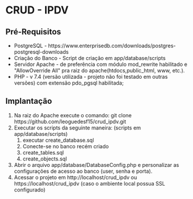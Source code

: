<h1>CRUD - IPDV</h1>
<h2>Pré-Requisitos</h2>
<ul>
    <li>PostgreSQL - https://www.enterprisedb.com/downloads/postgres-postgresql-downloads</li>
    <li>Criação do Banco - Script de criação em app/database/scripts</li>
    <li>Servidor Apache - de preferência com módulo mod_rewrite habilitado e "AllowOverride All" pra raiz do apache(htdocs,public_html, www, etc.). </li>
    <li>PHP - v 7.4 (versão utilizada - projeto não foi testado em outras versões) com extensão pdo_pgsql habilitada;</li>
</ul>

<h2>Implantação</h2>
<ol>
    <li>Na raiz do Apache execute o comando: git clone https://github.com/leoguedesf15/crud_ipdv.git</li>
    <li>Executar os scripts da seguinte maneira: (scripts em app/database/scripts)
        <ol>
            <li>executar create_database.sql</li>
            <li>Conecte-se no banco recém criado</li>
            <li>create_tables.sql</li>
            <li>create_objects.sql</li>
        </ol>
    </li>
    <li>Abrir o arquivo app/database/DatabaseConfig.php e personalizar as configurações de acesso ao banco (user, senha e porta).</li>
    <li>Acessar o projeto em http://localhost/crud_ipdv ou https://localhost/crud_ipdv (caso o ambiente local possua SSL configurado)</li>
</ol>